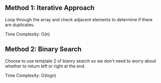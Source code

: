 ## Method 1: Iterative Approach

Loop through the array and check adjacent elements to determine if there are duplicates.

Time Complexity: O(n)


## Method 2: Binary Search

Choose to use template 2 of bianry search so we don't need to worry about whether to return left or right at the end.

Time Complexity: O(logn)
